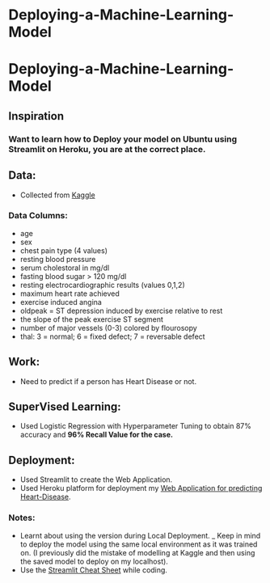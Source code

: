 # Deploying-a-Machine-Learning-Model

# Deploying-a-Machine-Learning-Model

## Inspiration
### Want to learn how to Deploy your model on Ubuntu using Streamlit on Heroku, you are at the correct place.

## Data:
- Collected from [Kaggle](https://www.kaggle.com/ronitf/heart-disease-uci)

### Data Columns:
- age
- sex
- chest pain type (4 values)
- resting blood pressure
- serum cholestoral in mg/dl
- fasting blood sugar > 120 mg/dl
- resting electrocardiographic results (values 0,1,2)
- maximum heart rate achieved
- exercise induced angina
- oldpeak = ST depression induced by exercise relative to rest
- the slope of the peak exercise ST segment
- number of major vessels (0-3) colored by flourosopy
- thal: 3 = normal; 6 = fixed defect; 7 = reversable defect

## Work:
- Need to predict if a person has Heart Disease or not.

## SuperVised Learning:
- Used Logistic Regression with Hyperparameter Tuning to obtain 87% accuracy and **96% Recall Value for the case.**

## Deployment:
- Used Streamlit to create the Web Application.
- Used Heroku platform for deployment my [Web Application for predicting Heart-Disease](https://heart-disease-ml-app.herokuapp.com/).

### Notes:
- Learnt about using the version during Local Deployment.
_ Keep in mind to deploy the model using the same local environment as it was trained on. (I previously did the mistake of modelling at Kaggle and then using the saved model to deploy on my localhost).
- Use the [Streamlit Cheat Sheet](https://discuss.streamlit.io/t/streamlit-cheat-sheet/4912) while coding.


